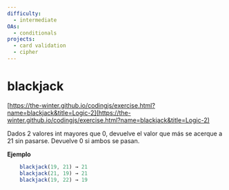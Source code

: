 ```yaml
---
difficulty:
  - intermediate
OAs:
  - conditionals
projects:
  - card validation
  - cipher
---
```


# blackjack

[https://the-winter.github.io/codingjs/exercise.html?name=blackjack&title=Logic-2](https://the-winter.github.io/codingjs/exercise.html?name=blackjack&title=Logic-2)

Dados 2 valores int mayores que 0, devuelve el valor
que más se acerque a 21 sin pasarse. Devuelve 0 si
ambos se pasan.

__Ejemplo__

```js
    blackjack(19, 21) → 21
    blackjack(21, 19) → 21
    blackjack(19, 22) → 19
```
